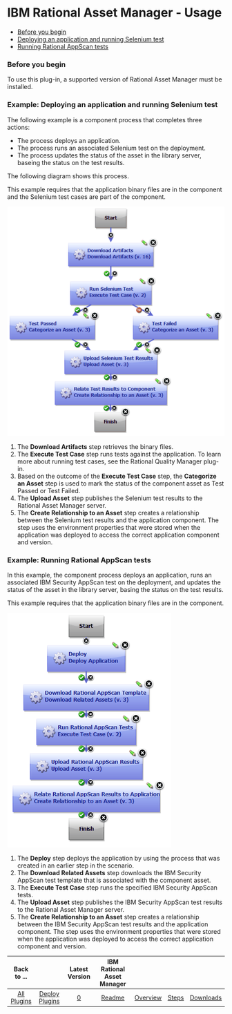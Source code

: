 
# IBM Rational Asset Manager - Usage

* [Before you begin](#before_you_begin)
* [Deploying an application and running Selenium test](#example1)
* [Running Rational AppScan tests](#example2)


### **Before you begin**

To use this plug-in, a supported version of Rational Asset Manager must be installed.


### **Example: Deploying an application and running Selenium test**

The following example is a component process that completes three actions:

* The process deploys an application.
* The process runs an associated Selenium test on the deployment.
* The process updates the status of the asset in the library server, baseing the status on the test results.

The following diagram shows this process.

This example requires that the application binary files are in the component and the Selenium test cases are part of the component.

[![rationalassetmanager_3](media/rationalassetmanager_3.gif)](media/rationalassetmanager_3.gif)
1. The **Download Artifacts** step retrieves the binary files.
2. The **Execute Test Case** step runs tests against the application. To learn more about running test cases, see the Rational Quality Manager plug-in.
3. Based on the outcome of the **Execute Test Case** step, the **Categorize an Asset** step is used to mark the status of the component asset as Test Passed or Test Failed.
4. The **Upload Asset** step publishes the Selenium test results to the Rational Asset Manager server.
5. The **Create Relationship to an Asset** step creates a relationship between the Selenium test results and the application component. The step uses the environment properties that were stored when the application was deployed to access the correct application component and version.


### **Example: Running Rational AppScan tests**

In this example, the component process deploys an application, runs an associated IBM Security AppScan test on the deployment, and updates the status of the asset in the library server, basing the status on the test results.

This example requires that the application binary files are in the component.

[![rationalassetmanager_4](media/rationalassetmanager_4.gif)](media/rationalassetmanager_4.gif)
1. The **Deploy** step deploys the application by using the process that was created in an earlier step in the scenario.
2. The **Download Related Assets** step downloads the IBM Security AppScan test template that is associated with the component asset.
3. The **Execute Test Case** step runs the specified IBM Security AppScan tests.
4. The **Upload Asset** step publishes the IBM Security AppScan test results to the Rational Asset Manager server.
5. The **Create Relationship to an Asset** step creates a relationship between the IBM Security AppScan test results and the application component. The step uses the environment properties that were stored when the application was deployed to access the correct application component and version.

|Back to ...||Latest Version|IBM Rational Asset Manager ||||
| :---: | :---: | :---: | :---: | :---: | :---: | :---: |
|[All Plugins](../../index.md)|[Deploy Plugins](../README.md)|[0](https://raw.githubusercontent.com/UrbanCode/IBM-UCD-PLUGINS/main/files/RAM/com.ibm.udeploy.plugin.ram.zip)|[Readme](README.md)|[Overview](overview.md)|[Steps](steps.md)|[Downloads](downloads.md)|
